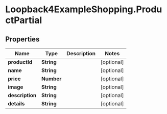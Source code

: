 # Loopback4ExampleShopping.ProductPartial

## Properties

Name | Type | Description | Notes
------------ | ------------- | ------------- | -------------
**productId** | **String** |  | [optional] 
**name** | **String** |  | [optional] 
**price** | **Number** |  | [optional] 
**image** | **String** |  | [optional] 
**description** | **String** |  | [optional] 
**details** | **String** |  | [optional] 


